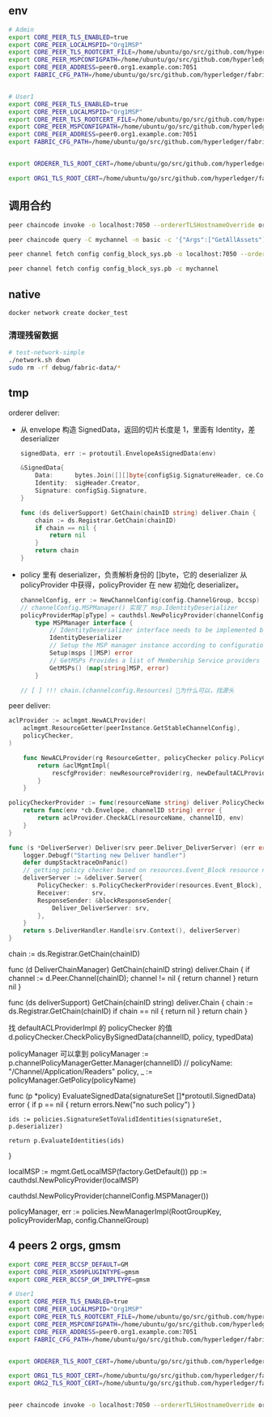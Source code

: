 
## env

```bash
# Admin
export CORE_PEER_TLS_ENABLED=true
export CORE_PEER_LOCALMSPID="Org1MSP"
export CORE_PEER_TLS_ROOTCERT_FILE=/home/ubuntu/go/src/github.com/hyperledger/fabric-samples/test-network-simple/organizations/peerOrganizations/org1.example.com/peers/peer0.org1.example.com/tls/ca.crt
export CORE_PEER_MSPCONFIGPATH=/home/ubuntu/go/src/github.com/hyperledger/fabric-samples/test-network-simple/organizations/peerOrganizations/org1.example.com/users/Admin@org1.example.com/msp
export CORE_PEER_ADDRESS=peer0.org1.example.com:7051
export FABRIC_CFG_PATH=/home/ubuntu/go/src/github.com/hyperledger/fabric-samples/test-network-simple/configtx


# User1
export CORE_PEER_TLS_ENABLED=true
export CORE_PEER_LOCALMSPID="Org1MSP"
export CORE_PEER_TLS_ROOTCERT_FILE=/home/ubuntu/go/src/github.com/hyperledger/fabric-samples/test-network-simple/organizations/peerOrganizations/org1.example.com/peers/peer0.org1.example.com/tls/ca.crt
export CORE_PEER_MSPCONFIGPATH=/home/ubuntu/go/src/github.com/hyperledger/fabric-samples/test-network-simple/organizations/peerOrganizations/org1.example.com/users/User1@org1.example.com/msp
export CORE_PEER_ADDRESS=peer0.org1.example.com:7051
export FABRIC_CFG_PATH=/home/ubuntu/go/src/github.com/hyperledger/fabric-samples/test-network-simple/configtx


export ORDERER_TLS_ROOT_CERT=/home/ubuntu/go/src/github.com/hyperledger/fabric-samples/test-network-simple/organizations/ordererOrganizations/example.com/orderers/orderer.example.com/msp/tlscacerts/tlsca.example.com-cert.pem

export ORG1_TLS_ROOT_CERT=/home/ubuntu/go/src/github.com/hyperledger/fabric-samples/test-network-simple/organizations/peerOrganizations/org1.example.com/peers/peer0.org1.example.com/tls/ca.crt
```

## 调用合约

```bash
peer chaincode invoke -o localhost:7050 --ordererTLSHostnameOverride orderer.example.com --tls --cafile $ORDERER_TLS_ROOT_CERT -C mychannel -n basic --peerAddresses localhost:7051 --tlsRootCertFiles $ORG1_TLS_ROOT_CERT -c '{"function":"InitLedger","Args":[]}'

peer chaincode query -C mychannel -n basic -c '{"Args":["GetAllAssets"]}'

peer channel fetch config config_block_sys.pb -o localhost:7050 --ordererTLSHostnameOverride orderer.example.com -c mychannel --tls --cafile $ORDERER_TLS_ROOT_CERT

peer channel fetch config config_block_sys.pb -c mychannel
```

## native

```bash
docker network create docker_test
```

### 清理残留数据

```bash
# test-network-simple
./network.sh down
sudo rm -rf debug/fabric-data/*
```

## tmp


orderer deliver:

- 从 envelope 构造 SignedData，返回的切片长度是 1，里面有 Identity，差 deserializer

    ```go
    signedData, err := protoutil.EnvelopeAsSignedData(env)

    &SignedData{
        Data:      bytes.Join([][]byte{configSig.SignatureHeader, ce.ConfigUpdate}, nil),
        Identity:  sigHeader.Creator,
        Signature: configSig.Signature,
    }

    func (ds deliverSupport) GetChain(chainID string) deliver.Chain {
        chain := ds.Registrar.GetChain(chainID)
        if chain == nil {
            return nil
        }
        return chain
    }
    ```

- policy 里有 deserializer，负责解析身份的 []byte，它的 deserializer 从 policyProvider 中获得，policyProvider 在 new 初始化 deserializer。

    ```go
    channelConfig, err := NewChannelConfig(config.ChannelGroup, bccsp)
    // channelConfig.MSPManager() 实现了 msp.IdentityDeserializer
    policyProviderMap[pType] = cauthdsl.NewPolicyProvider(channelConfig.MSPManager())
        type MSPManager interface {
            // IdentityDeserializer interface needs to be implemented by MSPManager
            IdentityDeserializer
            // Setup the MSP manager instance according to configuration information
            Setup(msps []MSP) error
            // GetMSPs Provides a list of Membership Service providers
            GetMSPs() (map[string]MSP, error)
        }

    // [ ] !!! chain.(channelconfig.Resources) 为什么可以，找源头
    ```

peer deliver:

```go
aclProvider := aclmgmt.NewACLProvider(
    aclmgmt.ResourceGetter(peerInstance.GetStableChannelConfig),
    policyChecker,
)

    func NewACLProvider(rg ResourceGetter, policyChecker policy.PolicyChecker) ACLProvider {
        return &aclMgmtImpl{
            rescfgProvider: newResourceProvider(rg, newDefaultACLProvider(policyChecker)),
        }
    }

policyCheckerProvider := func(resourceName string) deliver.PolicyCheckerFunc {
    return func(env *cb.Envelope, channelID string) error {
        return aclProvider.CheckACL(resourceName, channelID, env)
    }
}

func (s *DeliverServer) Deliver(srv peer.Deliver_DeliverServer) (err error) {
	logger.Debugf("Starting new Deliver handler")
	defer dumpStacktraceOnPanic()
	// getting policy checker based on resources.Event_Block resource name
	deliverServer := &deliver.Server{
		PolicyChecker: s.PolicyCheckerProvider(resources.Event_Block),
		Receiver:      srv,
		ResponseSender: &blockResponseSender{
			Deliver_DeliverServer: srv,
		},
	}
	return s.DeliverHandler.Handle(srv.Context(), deliverServer)
}
```


chain := ds.Registrar.GetChain(chainID)


func (d DeliverChainManager) GetChain(chainID string) deliver.Chain {
	if channel := d.Peer.Channel(chainID); channel != nil {
		return channel
	}
	return nil
}

func (ds deliverSupport) GetChain(chainID string) deliver.Chain {
	chain := ds.Registrar.GetChain(chainID)
	if chain == nil {
		return nil
	}
	return chain
}

找 defaultACLProviderImpl 的 policyChecker 的值
    d.policyChecker.CheckPolicyBySignedData(channelID, policy, typedData)

policyManager 可以拿到
    policyManager := p.channelPolicyManagerGetter.Manager(channelID)
    // policyName:  "/Channel/Application/Readers"
    policy, _ := policyManager.GetPolicy(policyName)

func (p *policy) EvaluateSignedData(signatureSet []*protoutil.SignedData) error {
	if p == nil {
		return errors.New("no such policy")
	}

	ids := policies.SignatureSetToValidIdentities(signatureSet, p.deserializer)

	return p.EvaluateIdentities(ids)
}

localMSP := mgmt.GetLocalMSP(factory.GetDefault())
pp := cauthdsl.NewPolicyProvider(localMSP)

cauthdsl.NewPolicyProvider(channelConfig.MSPManager())


policyManager, err := policies.NewManagerImpl(RootGroupKey, policyProviderMap, config.ChannelGroup)

## 4 peers 2 orgs, gmsm

```bash
export CORE_PEER_BCCSP_DEFAULT=GM
export CORE_PEER_X509PLUGINTYPE=gmsm
export CORE_PEER_BCCSP_GM_IMPLTYPE=gmsm

# User1
export CORE_PEER_TLS_ENABLED=true
export CORE_PEER_LOCALMSPID="Org1MSP"
export CORE_PEER_TLS_ROOTCERT_FILE=/home/ubuntu/go/src/github.com/hyperledger/fabric-samples/test-network-4p2o/organizations/peerOrganizations/org1.example.com/peers/peer0.org1.example.com/tls/ca.crt
export CORE_PEER_MSPCONFIGPATH=/home/ubuntu/go/src/github.com/hyperledger/fabric-samples/test-network-4p2o/organizations/peerOrganizations/org1.example.com/users/User1@org1.example.com/msp
export CORE_PEER_ADDRESS=peer0.org1.example.com:7051
export FABRIC_CFG_PATH=/home/ubuntu/go/src/github.com/hyperledger/fabric-samples/test-network-4p2o/configtx


export ORDERER_TLS_ROOT_CERT=/home/ubuntu/go/src/github.com/hyperledger/fabric-samples/test-network-4p2o/organizations/ordererOrganizations/example.com/orderers/orderer.example.com/msp/tlscacerts/tlsca.example.com-cert.pem

export ORG1_TLS_ROOT_CERT=/home/ubuntu/go/src/github.com/hyperledger/fabric-samples/test-network-4p2o/organizations/peerOrganizations/org1.example.com/peers/peer0.org1.example.com/tls/ca.crt
export ORG2_TLS_ROOT_CERT=/home/ubuntu/go/src/github.com/hyperledger/fabric-samples/test-network-4p2o/organizations/peerOrganizations/org2.example.com/peers/peer0.org2.example.com/tls/ca.crt


peer chaincode invoke -o localhost:7050 --ordererTLSHostnameOverride orderer.example.com --tls --cafile $ORDERER_TLS_ROOT_CERT -C mychannel -n basic --peerAddresses localhost:7051 --tlsRootCertFiles $ORG1_TLS_ROOT_CERT --peerAddresses localhost:9051 --tlsRootCertFiles $ORG2_TLS_ROOT_CERT -c '{"function":"InitLedger","Args":[]}'
```
